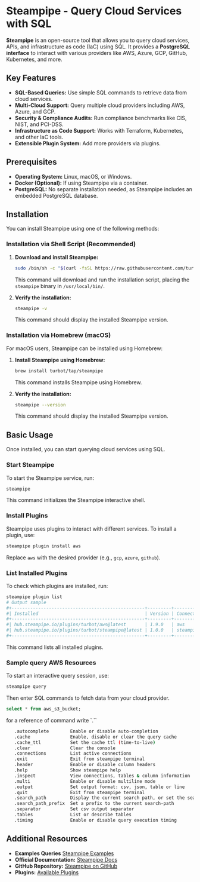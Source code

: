 # Steampipe - Query Cloud Services with SQL

**Steampipe** is an open-source tool that allows you to query cloud services, APIs, and infrastructure as code (IaC) using SQL. It provides a **PostgreSQL interface** to interact with various providers like AWS, Azure, GCP, GitHub, Kubernetes, and more.

## Key Features

- **SQL-Based Queries:** Use simple SQL commands to retrieve data from cloud services.
- **Multi-Cloud Support:** Query multiple cloud providers including AWS, Azure, and GCP.
- **Security & Compliance Audits:** Run compliance benchmarks like CIS, NIST, and PCI-DSS.
- **Infrastructure as Code Support:** Works with Terraform, Kubernetes, and other IaC tools.
- **Extensible Plugin System:** Add more providers via plugins.

## Prerequisites

- **Operating System:** Linux, macOS, or Windows.
- **Docker (Optional):** If using Steampipe via a container.
- **PostgreSQL:** No separate installation needed, as Steampipe includes an embedded PostgreSQL database.

## Installation

You can install Steampipe using one of the following methods:

### Installation via Shell Script (Recommended)

1. **Download and install Steampipe:**

   ```bash
   sudo /bin/sh -c "$(curl -fsSL https://raw.githubusercontent.com/turbot/steampipe/main/install.sh)"
   ```

   This command will download and run the installation script, placing the `steampipe` binary in `/usr/local/bin/`.

2. **Verify the installation:**

   ```bash
   steampipe -v
   ```

   This command should display the installed Steampipe version.

### Installation via Homebrew (macOS)

For macOS users, Steampipe can be installed using Homebrew:

1. **Install Steampipe using Homebrew:**

   ```bash
   brew install turbot/tap/steampipe
   ```

   This command installs Steampipe using Homebrew.

2. **Verify the installation:**

   ```bash
   steampipe --version
   ```

   This command should display the installed Steampipe version.

## Basic Usage

Once installed, you can start querying cloud services using SQL.

### Start Steampipe

To start the Steampipe service, run:

```bash
steampipe
```

This command initializes the Steampipe interactive shell.

### Install Plugins

Steampipe uses plugins to interact with different services. To install a plugin, use:

```bash
steampipe plugin install aws
```

Replace `aws` with the desired provider (e.g., `gcp`, `azure`, `github`).

### List Installed Plugins

To check which plugins are installed, run:

```bash
steampipe plugin list
# Output sample
#+--------------------------------------------------+---------+-------------+
#| Installed                                        | Version | Connections |
#+--------------------------------------------------+---------+-------------+
#| hub.steampipe.io/plugins/turbot/aws@latest       | 1.9.0   | aws         |
#| hub.steampipe.io/plugins/turbot/steampipe@latest | 1.0.0   | steampipe   |
#+--------------------------------------------------+---------+-------------+

```

This command lists all installed plugins.

### Sample query AWS Resources

To start an interactive query session, use:

```bash
steampipe query
```

Then enter SQL commands to fetch data from your cloud provider.

```sql
select * from aws_s3_bucket;
```

for a reference of command write `.``

```sh
   .autocomplete        Enable or disable auto-completion
   .cache               Enable, disable or clear the query cache
   .cache_ttl           Set the cache ttl (time-to-live)
   .clear               Clear the console
   .connections         List active connections
   .exit                Exit from steampipe terminal
   .header              Enable or disable column headers
   .help                Show steampipe help
   .inspect             View connections, tables & column information
   .multi               Enable or disable multiline mode
   .output              Set output format: csv, json, table or line
   .quit                Exit from steampipe terminal
   .search_path         Display the current search path, or set the search-...
   .search_path_prefix  Set a prefix to the current search-path
   .separator           Set csv output separator
   .tables              List or describe tables
   .timing              Enable or disable query execution timing

```

## Additional Resources

- **Examples Queries** [Steampipe Examples](https://steampipe.io/docs/develop/writing-example-queries)
- **Official Documentation:** [Steampipe Docs](https://steampipe.io/docs)
- **GitHub Repository:** [Steampipe on GitHub](https://github.com/turbot/steampipe)
- **Plugins:** [Available Plugins](https://steampipe.io/plugins)